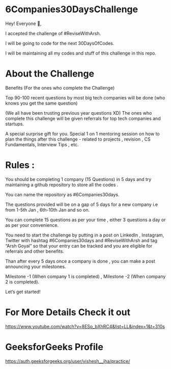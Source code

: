 # 6Companies30DaysChallenge

Hey! Everyone 👋,

I accepted the challenge of #ReviseWithArsh.

I will be going to code for the next 30DaysOfCodes.

I will be maintaining all my codes and stuff of this challenge in this repo.

#  About the Challenge 

Benefits (For the ones who complete the Challenge)

Top 90-100 recent questions by most big tech companies will be done (who knows you get the same question)

(We all have been trusting previous year questions XD)
The ones who complete this challenge will be given referrals for top tech companies and startups.

A special surprise gift for you.
Special 1 on 1 mentoring session on how to plan the things after this challenge - related to projects , revision , CS Fundamentals, Interview Tips , etc.

# Rules :
You should be completing 1 company (15 Questions) in 5 days and try maintaining a github repository to store all the codes .

You can name the repository as #6Companies30days.

The questions provided will be on a gap of 5 days for a new company i.e from 1-5th Jan , 6th-10th Jan and so on.

You can complete 15 questions as per your time , either 3 questions a day or as per your convenience.

You need to start the challenge by putting in a post on LinkedIn , Instagram, Twitter with hashtag #6Companies30days and #ReviseWithArsh and tag “Arsh Goyal” so that your entry can be tracked and you are eligible for referrals and other benefits.

Than after every 5 days once a company is done , you can make a post announcing your milestones.

Milestone -1 (When company 1 is completed) , Milestone -2 (When company 2 is completed).

Let’s get started!


# For More Details Check it out
https://www.youtube.com/watch?v=8ESo_bXhRC4&list=LL&index=1&t=310s

# GeeksforGeeks Profile
https://auth.geeksforgeeks.org/user/vishesh__jha/practice/
